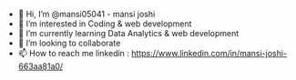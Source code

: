 - 👋 Hi, I’m @mansi05041 - mansi joshi
- 👀 I’m interested in Coding & web development 
- 🌱 I’m currently learning Data Analytics & web development
- 💞️ I’m looking to collaborate 
- 📫 How to reach me linkedin : https://www.linkedin.com/in/mansi-joshi-663aa81a0/


